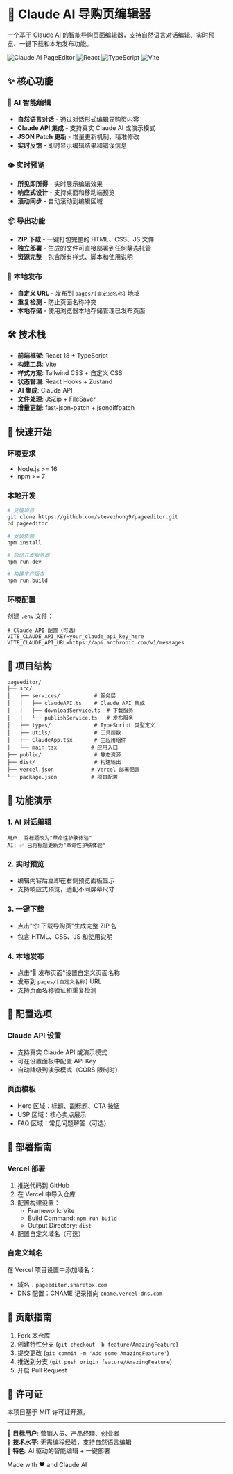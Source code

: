 # 🤖 Claude AI 导购页编辑器

一个基于 Claude AI 的智能导购页面编辑器，支持自然语言对话编辑、实时预览、一键下载和本地发布功能。

![Claude AI PageEditor](https://img.shields.io/badge/Claude-AI%20PageEditor-blue?style=for-the-badge&logo=anthropic)
![React](https://img.shields.io/badge/React-18.2.0-61DAFB?style=for-the-badge&logo=react)
![TypeScript](https://img.shields.io/badge/TypeScript-5.0.2-3178C6?style=for-the-badge&logo=typescript)
![Vite](https://img.shields.io/badge/Vite-4.4.5-646CFF?style=for-the-badge&logo=vite)

## ✨ 核心功能

### 🎯 AI 智能编辑
- **自然语言对话** - 通过对话形式编辑导购页内容
- **Claude API 集成** - 支持真实 Claude AI 或演示模式
- **JSON Patch 更新** - 增量更新机制，精准修改
- **实时反馈** - 即时显示编辑结果和错误信息

### 👁️ 实时预览
- **所见即所得** - 实时展示编辑效果
- **响应式设计** - 支持桌面和移动端预览
- **滚动同步** - 自动滚动到编辑区域

### 📦 导出功能
- **ZIP 下载** - 一键打包完整的 HTML、CSS、JS 文件
- **独立部署** - 生成的文件可直接部署到任何静态托管
- **资源完整** - 包含所有样式、脚本和使用说明

### 🚀 本地发布
- **自定义 URL** - 发布到 `pages/[自定义名称]` 地址
- **重复检测** - 防止页面名称冲突
- **本地存储** - 使用浏览器本地存储管理已发布页面

## 🛠️ 技术栈

- **前端框架**: React 18 + TypeScript
- **构建工具**: Vite
- **样式方案**: Tailwind CSS + 自定义 CSS
- **状态管理**: React Hooks + Zustand
- **AI 集成**: Claude API
- **文件处理**: JSZip + FileSaver
- **增量更新**: fast-json-patch + jsondiffpatch

## 🚀 快速开始

### 环境要求
- Node.js >= 16
- npm >= 7

### 本地开发
```bash
# 克隆项目
git clone https://github.com/stevezhong9/pageeditor.git
cd pageeditor

# 安装依赖
npm install

# 启动开发服务器
npm run dev

# 构建生产版本
npm run build
```

### 环境配置
创建 `.env` 文件：
```env
# Claude API 配置（可选）
VITE_CLAUDE_API_KEY=your_claude_api_key_here
VITE_CLAUDE_API_URL=https://api.anthropic.com/v1/messages
```

## 📁 项目结构

```
pageeditor/
├── src/
│   ├── services/           # 服务层
│   │   ├── claudeAPI.ts    # Claude API 集成
│   │   ├── downloadService.ts  # 下载服务
│   │   └── publishService.ts   # 发布服务
│   ├── types/              # TypeScript 类型定义
│   ├── utils/              # 工具函数
│   ├── ClaudeApp.tsx       # 主应用组件
│   └── main.tsx           # 应用入口
├── public/                 # 静态资源
├── dist/                   # 构建输出
├── vercel.json            # Vercel 部署配置
└── package.json           # 项目配置
```

## 🎨 功能演示

### 1. AI 对话编辑
```
用户: 将标题改为"革命性护肤体验"
AI: ✅ 已将标题更新为"革命性护肤体验"
```

### 2. 实时预览
- 编辑内容后立即在右侧预览面板显示
- 支持响应式预览，适配不同屏幕尺寸

### 3. 一键下载
- 点击"📦 下载导购页"生成完整 ZIP 包
- 包含 HTML、CSS、JS 和使用说明

### 4. 本地发布
- 点击"🚀 发布页面"设置自定义页面名称
- 发布到 `pages/[自定义名称]` URL
- 支持页面名称验证和重复检测

## 🔧 配置选项

### Claude API 设置
- 支持真实 Claude API 或演示模式
- 可在设置面板中配置 API Key
- 自动降级到演示模式（CORS 限制时）

### 页面模板
- Hero 区域：标题、副标题、CTA 按钮
- USP 区域：核心卖点展示
- FAQ 区域：常见问题解答（可选）

## 📱 部署指南

### Vercel 部署
1. 推送代码到 GitHub
2. 在 Vercel 中导入仓库
3. 配置构建设置：
   - Framework: Vite
   - Build Command: `npm run build`
   - Output Directory: `dist`
4. 配置自定义域名（可选）

### 自定义域名
在 Vercel 项目设置中添加域名：
- 域名：`pageeditor.sharetox.com`
- DNS 配置：CNAME 记录指向 `cname.vercel-dns.com`

## 🤝 贡献指南

1. Fork 本仓库
2. 创建特性分支 (`git checkout -b feature/AmazingFeature`)
3. 提交更改 (`git commit -m 'Add some AmazingFeature'`)
4. 推送到分支 (`git push origin feature/AmazingFeature`)
5. 开启 Pull Request

## 📄 许可证

本项目基于 MIT 许可证开源。

---

**🎯 目标用户**: 营销人员、产品经理、创业者  
**🔧 技术水平**: 无需编程经验，支持自然语言编辑  
**🌟 特色**: AI 驱动的智能编辑 + 一键部署

Made with ❤️ and Claude AI